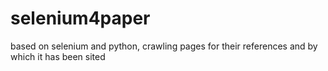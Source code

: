 # selenium4paper
based on selenium and python, crawling pages for their references and by which it has been sited
